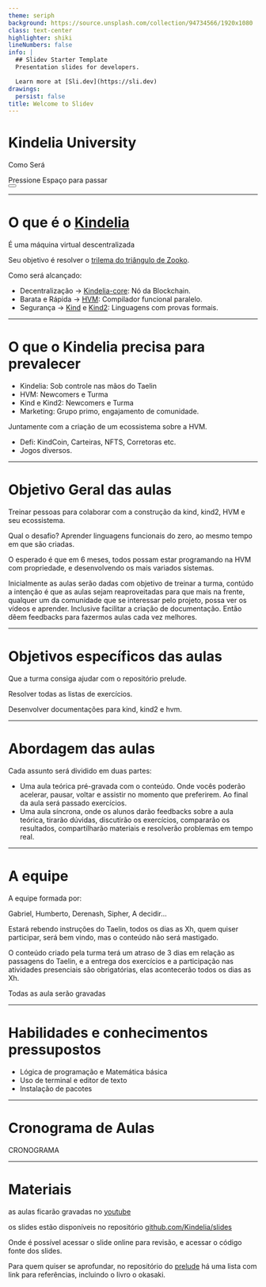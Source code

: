 ```yaml
---
theme: seriph
background: https://source.unsplash.com/collection/94734566/1920x1080
class: text-center
highlighter: shiki
lineNumbers: false
info: |
  ## Slidev Starter Template
  Presentation slides for developers.

  Learn more at [Sli.dev](https://sli.dev)
drawings:
  persist: false
title: Welcome to Slidev
---
```


# Kindelia University

Como Será

<div class="pt-12">
  <span @click="$slidev.nav.next" class="px-2 py-1 rounded cursor-pointer" hover="bg-white bg-opacity-10">
    Pressione Espaço para passar
     <carbon:arrow-right class="inline"/>
  </span>
</div>

<div class="abs-br m-6 flex gap-2">
  <button @click="$slidev.nav.openInEditor()" title="Open in Editor" class="text-xl icon-btn opacity-50 !border-none !hover:text-white">
    <carbon:edit />
  </button>
  <a href="https://github.com/slidevjs/slidev" target="_blank" alt="GitHub"
    class="text-xl icon-btn opacity-50 !border-none !hover:text-white">
    <carbon-logo-github />
  </a>
</div>

<!--
The last comment block of each slide will be treated as slide notes. It will be visible and editable in Presenter Mode along with the slide. [Read more in the docs](https://sli.dev/guide/syntax.html#notes)
-->

---

# O que é o [Kindelia](http://kindelia.org/)
 
 É uma máquina virtual descentralizada

 Seu objetivo é resolver o [trilema do triângulo de Zooko](https://en.wikipedia.org/wiki/Zooko%27s_triangle).

Como será alcançado:
- Decentralização → [Kindelia-core](https://github.com/Kindelia/Kindelia): Nó da Blockchain.
- Barata e Rápida  → [HVM](https://github.com/kindelia/hvm): Compilador funcional paralelo.
- Segurança  → [Kind](https://github.com/Kindelia/Kind) e [Kind2](https://github.com/Kindelia/Kind2): Linguagens com provas formais.

---

# O que o Kindelia precisa para prevalecer

- Kindelia: Sob controle nas mãos do Taelin
- HVM: Newcomers e Turma
- Kind e Kind2: Newcomers e Turma
- Marketing: Grupo primo, engajamento de comunidade.

Juntamente com a criação de um ecossistema sobre a HVM.
* Defi: KindCoin, Carteiras, NFTS, Corretoras etc. 
* Jogos diversos.


---

# Objetivo  Geral das aulas

Treinar pessoas para  colaborar com a construção da kind, kind2, HVM e seu ecossistema.

Qual o desafio? Aprender linguagens funcionais do zero, ao mesmo tempo em que são criadas.

O esperado é que em 6 meses, todos possam estar programando na HVM com propriedade, e desenvolvendo os mais variados sistemas.

Inicialmente as aulas serão dadas com objetivo de treinar a turma, contúdo a intenção é que as aulas sejam reaproveitadas para que mais na frente, qualquer um da comunidade que se interessar pelo projeto, possa ver os vídeos e aprender. Inclusive facilitar a criação de documentação. Então dêem feedbacks para fazermos aulas cada vez melhores.

---

# Objetivos específicos das aulas

Que a turma consiga ajudar com o repositório prelude.

Resolver todas as listas de exercícios.

Desenvolver documentações para kind, kind2 e hvm.


---

# Abordagem das aulas

Cada assunto será dividido em duas partes:

* Uma aula teórica pré-gravada com o conteúdo. Onde vocês poderão acelerar, pausar, voltar e assistir no momento que preferirem. Ao final da aula será passado exercícios.
* Uma aula síncrona, onde os alunos darão feedbacks sobre a aula teórica, tirarão dúvidas, discutirão os exercícios, compararão os resultados, compartilharão materiais e resolverão problemas em tempo real.


---

# A equipe

A equipe formada por: 

Gabriel, Humberto, Derenash, Sipher, A decidir...

Estará rebendo instruções do Taelin, todos os dias as Xh, quem quiser participar, será bem vindo, mas o conteúdo não será mastigado.

O conteúdo criado pela turma terá um atraso de 3 dias em relação as passagens do Taelin, e a entrega dos exercícios e a participação nas atividades presenciais são obrigatórias, elas acontecerão todos os dias as Xh.

Todas as aula serão gravadas

--- 

# Habilidades e conhecimentos pressupostos

* Lógica de programação e Matemática básica
* Uso de terminal e editor de texto
* Instalação de pacotes

---

# Cronograma de Aulas

CRONOGRAMA

---

# Materiais

as aulas ficarão gravadas no [youtube](https://www.youtube.com/c/Kindelia)

os slides estão disponíveis no repositório [github.com/Kindelia/slides](https://github.com/Kindelia/slides)

Onde é possível acessar o slide online para revisão, e acessar o código fonte dos slides.

Para quem quiser se aprofundar, no repositório do [prelude](https://github.com/Kindelia/prelude) há uma lista com link para referências, incluindo o livro o okasaki. 


